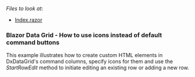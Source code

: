 <!-- default file list -->
*Files to look at*:

* [Index.razor](./CS/CommandButtonsWithIcons/Pages/Index.razor)
<!-- default file list end -->

### Blazor Data Grid - How to use icons instead of default command buttons

This example illustrates how to create custom HTML elements in DxDataGrid's command columns, specify icons for them and use the *StartRowEdit* method to initiate editing an existing row or adding a new row. 
